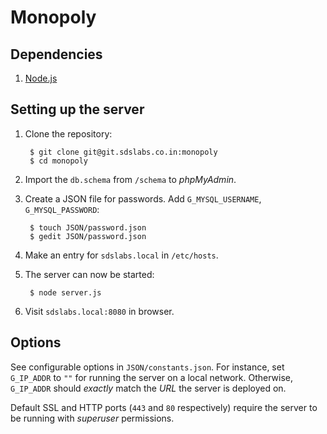 # **Monopoly**

Dependencies
---

1. [Node.js](https://github.com/joyent/node)

Setting up the server
---

1. Clone the repository:

        $ git clone git@git.sdslabs.co.in:monopoly
        $ cd monopoly

2. Import the `db.schema` from `/schema` to *phpMyAdmin*.
       
3. Create a JSON file for passwords. Add `G_MYSQL_USERNAME`, `G_MYSQL_PASSWORD`:

        $ touch JSON/password.json
        $ gedit JSON/password.json

4. Make an entry for `sdslabs.local` in `/etc/hosts`.

5. The server can now be started:

        $ node server.js

6. Visit `sdslabs.local:8080` in browser.

Options
---

See configurable options in `JSON/constants.json`. For instance, set `G_IP_ADDR` to `""` for running the server on a local network. Otherwise, `G_IP_ADDR` should *exactly* match the *URL* the server is deployed on.

Default SSL and HTTP ports (`443` and `80` respectively) require the server to be running with *superuser* permissions. 
